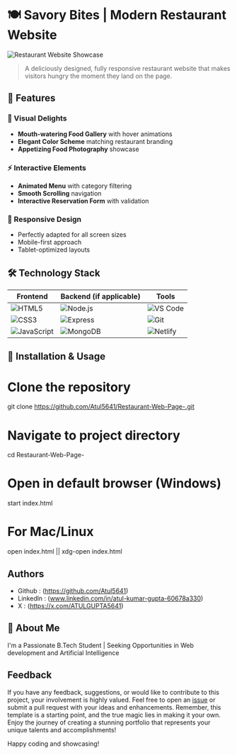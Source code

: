 # 🍽️ Savory Bites | Modern Restaurant Website

![Restaurant Website Showcase](https://i.imgur.com/J5Q8b7j.png) <!-- Replace with your screenshot -->

> A deliciously designed, fully responsive restaurant website that makes visitors hungry the moment they land on the page.

## 🌟 Features

### 🎨 Visual Delights
- **Mouth-watering Food Gallery** with hover animations
- **Elegant Color Scheme** matching restaurant branding
- **Appetizing Food Photography** showcase

### ⚡ Interactive Elements
- **Animated Menu** with category filtering
- **Smooth Scrolling** navigation
- **Interactive Reservation Form** with validation

### 📱 Responsive Design
- Perfectly adapted for all screen sizes
- Mobile-first approach
- Tablet-optimized layouts

## 🛠️ Technology Stack

| Frontend      | Backend (if applicable) | Tools           |
|--------------|------------------------|-----------------|
| ![HTML5](https://img.shields.io/badge/HTML5-E34F26?style=for-the-badge&logo=html5&logoColor=white) | ![Node.js](https://img.shields.io/badge/Node.js-339933?style=for-the-badge&logo=nodedotjs&logoColor=white) | ![VS Code](https://img.shields.io/badge/VS_Code-007ACC?style=for-the-badge&logo=visual-studio-code&logoColor=white) |
| ![CSS3](https://img.shields.io/badge/CSS3-1572B6?style=for-the-badge&logo=css3&logoColor=white) | ![Express](https://img.shields.io/badge/Express-000000?style=for-the-badge&logo=express&logoColor=white) | ![Git](https://img.shields.io/badge/Git-F05032?style=for-the-badge&logo=git&logoColor=white) |
| ![JavaScript](https://img.shields.io/badge/JavaScript-F7DF1E?style=for-the-badge&logo=javascript&logoColor=black) | ![MongoDB](https://img.shields.io/badge/MongoDB-47A248?style=for-the-badge&logo=mongodb&logoColor=white) | ![Netlify](https://img.shields.io/badge/Netlify-00C7B7?style=for-the-badge&logo=netlify&logoColor=white) |

## 🚀 Installation & Usage

# Clone the repository
git clone https://github.com/Atul5641/Restaurant-Web-Page-.git

# Navigate to project directory
cd Restaurant-Web-Page-

# Open in default browser (Windows)
start index.html

# For Mac/Linux
open index.html || xdg-open index.html

## Authors

- Github : (https://github.com/Atul5641)
- Linkedln : (www.linkedin.com/in/atul-kumar-gupta-60678a330)
- X : (https://x.com/ATULGUPTA5641)

## 🚀 About Me
I'm a Passionate B.Tech Student | Seeking Opportunities in Web development and Artificial Intelligence

## Feedback

If you have any feedback, suggestions, or would like to contribute to this project, your involvement is highly valued. Feel free to open an [issue](../../issues/) or submit a pull request with your ideas and enhancements. Remember, this template is a starting point, and the true magic lies in making it your own. Enjoy the journey of creating a stunning portfolio that represents your unique talents and accomplishments!

Happy coding and showcasing!
